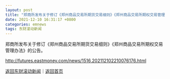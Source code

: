 ```yaml
---
layout: post
title: "郑商所发布关于修订《郑州商品交易所期货交易细则》《郑州商品交易所期权交易管理办法》的公告"
date: 2021-12-10 16:31:17 +0800
categories: emnews
tags: 东财滚动新闻
---
```


郑商所发布关于修订《郑州商品交易所期货交易细则》《郑州商品交易所期权交易管理办法》的公告。

<http://futures.eastmoney.com/news/1516,202112102210076176.html>

[返回东财滚动新闻](//finews.withounder.com/emnews/)｜[返回首页](//finews.withounder.com/)